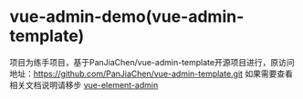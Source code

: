 # vue-admin-demo(vue-admin-template)
项目为练手项目，基于PanJiaChen/vue-admin-template开源项目进行，原访问地址：https://github.com/PanJiaChen/vue-admin-template.git
如果需要查看相关文档说明请移步
[vue-element-admin](https://github.com/PanJiaChen/vue-admin-template.git)
